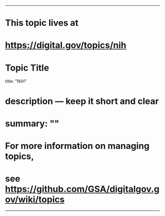 
---
# This topic lives at
# https://digital.gov/topics/nih

# Topic Title
title: "NIH"

# description — keep it short and clear
# summary: ""


# For more information on managing topics,
# see https://github.com/GSA/digitalgov.gov/wiki/topics
---